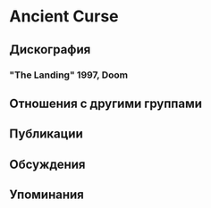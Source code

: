 # Ancient Curse



## Дискография

### "The Landing" 1997, Doom




## Отношения с другими группами


## Публикации


## Обсуждения


## Упоминания

